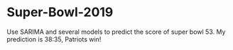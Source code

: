 # Super-Bowl-2019
Use SARIMA and several models to predict the score of super bowl 53. My prediction is 38:35, Patriots win!
